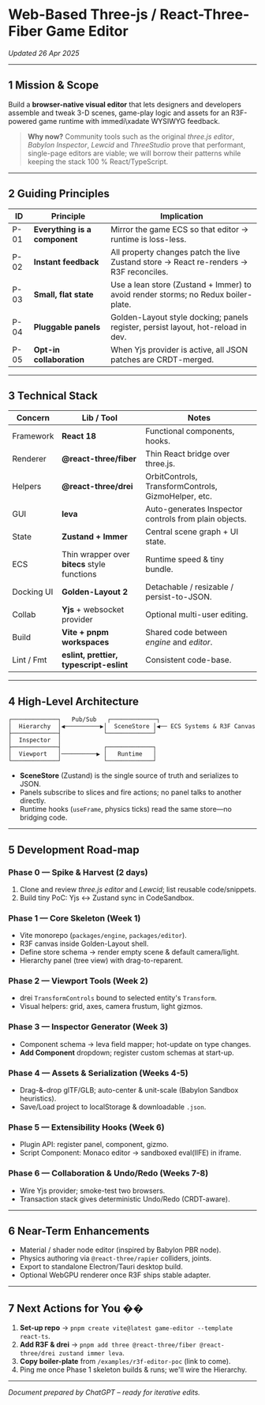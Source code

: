 # Web-Based Three-js / React-Three-Fiber Game Editor

*Updated 26 Apr 2025*

---

## 1  Mission & Scope
Build a **browser-native visual editor** that lets designers and developers assemble and tweak 3-D scenes, game-play logic and assets for an R3F-powered game runtime with immedi\xadate WYSIWYG feedback.

> **Why now?** Community tools such as the original *three.js editor*, *Babylon Inspector*, *Lewcid* and *ThreeStudio* prove that performant, single-page editors are viable; we will borrow their patterns while keeping the stack 100 % React/TypeScript.

---

## 2  Guiding Principles
| ID | Principle | Implication |
| --- | --- | --- |
| P-01 | **Everything is a component** | Mirror the game ECS so that editor → runtime is loss-less. |
| P-02 | **Instant feedback** | All property changes patch the live Zustand store → React re-renders → R3F reconciles. |
| P-03 | **Small, flat state** | Use a lean store (Zustand + Immer) to avoid render storms; no Redux boiler-plate. |
| P-04 | **Pluggable panels** | Golden-Layout style docking; panels register, persist layout, hot-reload in dev. |
| P-05 | **Opt-in collaboration** | When Yjs provider is active, all JSON patches are CRDT-merged. |

---

## 3  Technical Stack
| Concern | Lib / Tool | Notes |
| --- | --- | --- |
| Framework | **React 18** | Functional components, hooks. |
| Renderer | **@react-three/fiber** | Thin React bridge over three.js. |
| Helpers | **@react-three/drei** | OrbitControls, TransformControls, GizmoHelper, etc. |
| GUI | **leva** | Auto-generates Inspector controls from plain objects. |
| State | **Zustand + Immer** | Central scene graph + UI state. |
| ECS | Thin wrapper over **bitecs** style functions | Runtime speed & tiny bundle. |
| Docking UI | **Golden-Layout 2** | Detachable / resizable / persist-to-JSON. |
| Collab | **Yjs** + websocket provider | Optional multi-user editing. |
| Build | **Vite + pnpm workspaces** | Shared code between *engine* and *editor*. |
| Lint / Fmt | **eslint, prettier, typescript-eslint** | Consistent code-base. |

---

## 4  High-Level Architecture
```
┌─────────────┐   Pub/Sub   ┌─────────────┐
│  Hierarchy  │◀──────────▶│  SceneStore │◀── ECS Systems & R3F Canvas
├─────────────┤            └─────────────┘
│  Inspector  │
├─────────────┤            ┌─────────────┐
│  Viewport   │──────────▶ │   Runtime   │
└─────────────┘            └─────────────┘
```
* **SceneStore** (Zustand) is the single source of truth and serializes to JSON.
* Panels subscribe to slices and fire actions; no panel talks to another directly.
* Runtime hooks (`useFrame`, physics ticks) read the same store—no bridging code.

---

## 5  Development Road-map
### Phase 0  — Spike & Harvest (2 days)
1. Clone and review *three.js editor* and *Lewcid*; list reusable code/snippets.
2. Build tiny PoC: Yjs <-> Zustand sync in CodeSandbox.

### Phase 1  — Core Skeleton (Week 1)
* Vite monorepo (`packages/engine`, `packages/editor`).
* R3F canvas inside Golden-Layout shell.
* Define store schema → render empty scene & default camera/light.
* Hierarchy panel (tree view) with drag-to-reparent.

### Phase 2  — Viewport Tools (Week 2)
* drei `TransformControls` bound to selected entity's `Transform`.
* Visual helpers: grid, axes, camera frustum, light gizmos.

### Phase 3  — Inspector Generator (Week 3)
* Component schema → leva field mapper; hot-update on type changes.
* **Add Component** dropdown; register custom schemas at start-up.

### Phase 4  — Assets & Serialization (Weeks 4-5)
* Drag-&-drop glTF/GLB; auto-center & unit-scale (Babylon Sandbox heuristics).
* Save/Load project to localStorage & downloadable `.json`.

### Phase 5  — Extensibility Hooks (Week 6)
* Plugin API: register panel, component, gizmo.
* Script Component: Monaco editor → sandboxed eval(IIFE) in iframe.

### Phase 6  — Collaboration & Undo/Redo (Weeks 7-8)
* Wire Yjs provider; smoke-test two browsers.
* Transaction stack gives deterministic Undo/Redo (CRDT-aware).

---

## 6  Near-Term Enhancements
* Material / shader node editor (inspired by Babylon PBR node).
* Physics authoring via `@react-three/rapier` colliders, joints.
* Export to standalone Electron/Tauri desktop build.
* Optional WebGPU renderer once R3F ships stable adapter.

---

## 7  Next Actions for You ��
1. **Set-up repo** → `pnpm create vite@latest game-editor --template react-ts`.
2. **Add R3F & drei** → `pnpm add three @react-three/fiber @react-three/drei zustand immer leva`.
3. **Copy boiler-plate** from `/examples/r3f-editor-poc` (link to come).
4. Ping me once Phase 1 skeleton builds & runs; we'll wire the Hierarchy.

---

*Document prepared by ChatGPT – ready for iterative edits.* 
